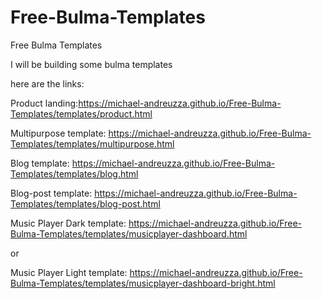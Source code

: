 # Free-Bulma-Templates
Free Bulma Templates


I will be building some bulma templates 

here are the links:

Product landing:https://michael-andreuzza.github.io/Free-Bulma-Templates/templates/product.html

Multipurpose template: https://michael-andreuzza.github.io/Free-Bulma-Templates/templates/multipurpose.html

Blog template: https://michael-andreuzza.github.io/Free-Bulma-Templates/templates/blog.html

Blog-post template:  https://michael-andreuzza.github.io/Free-Bulma-Templates/templates/blog-post.html

Music Player Dark template:  https://michael-andreuzza.github.io/Free-Bulma-Templates/templates/musicplayer-dashboard.html

or

Music Player Light template:  https://michael-andreuzza.github.io/Free-Bulma-Templates/templates/musicplayer-dashboard-bright.html
